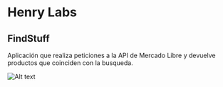 # Henry Labs

## FindStuff

Aplicación  que realiza peticiones a la API de Mercado Libre y devuelve productos que coinciden con la busqueda.

![Alt text](https://i.postimg.cc/QdCNNBnC/captura.jpg "FindStuff - Henry Labs")







